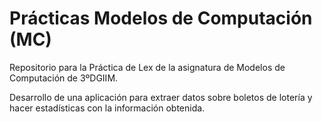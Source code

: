 # Prácticas Modelos de Computación (MC)
Repositorio para la Práctica de Lex de la asignatura de Modelos de Computación de 3ºDGIIM.

Desarrollo de una aplicación para extraer datos sobre boletos de lotería y hacer estadísticas con la información obtenida.
